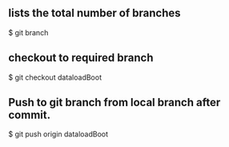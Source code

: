  ## lists the total number of branches
 $ git branch

## checkout to required branch
 $ git checkout dataloadBoot
 
## Push to git branch from local branch after commit.
 $ git push origin dataloadBoot